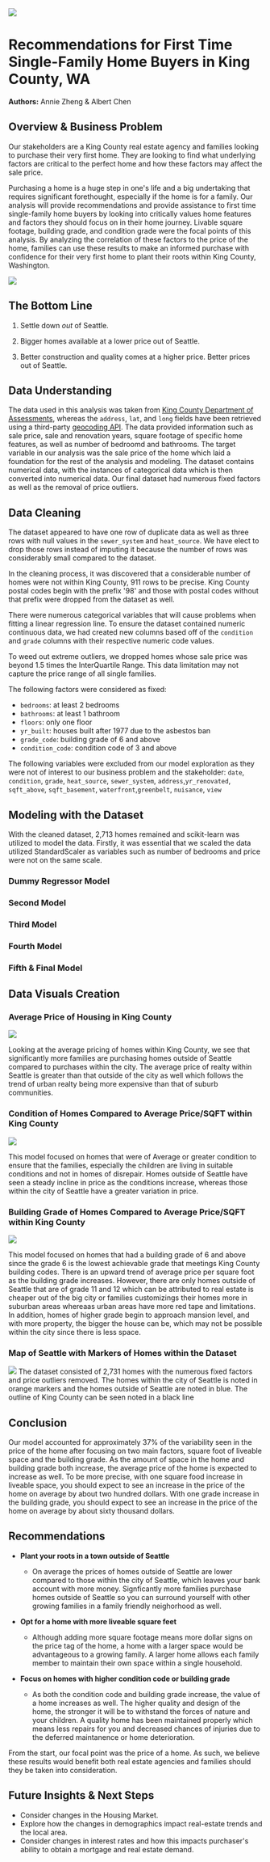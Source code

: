 <img src=data/header.png>

# Recommendations for First Time Single-Family Home Buyers in King County, WA

**Authors:** Annie Zheng & Albert Chen


## Overview & Business Problem 

Our stakeholders are a King County real estate agency and families looking to purchase their very first home. They are looking to find what underlying factors are critical to the perfect home and how these factors may affect the sale price. 

Purchasing a home is a huge step in one's life and a big undertaking that requires significant forethought, especially if the home is for a family. Our analysis will provide recommendations and provide assistance to first time single-family home buyers by looking into critically values home features and factors they should focus on in their home journey. Livable square footage, building grade, and condition grade were the focal points of this analysis. By analyzing the correlation of these factors to the price of the home, families can use these results to make an informed purchase with confidence for their very first home to plant their roots within King County, Washington.

<img src=data/seattleking.png>

## The Bottom Line

1. Settle down _out_ of Seattle.

2. Bigger homes available at a lower price out of Seattle.

3. Better construction and quality comes at a higher price. Better prices out of Seattle.


## Data Understanding

The data used in this analysis was taken from [King County Department of Assessments](https://info.kingcounty.gov/assessor/DataDownload/default.aspx), whereas the `address`, `lat`, and `long` fields have been retrieved using a third-party [geocoding API](https://docs.mapbox.com/api/search/geocoding/). The data provided information such as sale price, sale and renovation years, square footage of specific home features, as well as number of bedroomd and bathrooms. The target variable in our analysis was the sale price of the home which laid a foundation for the rest of the analysis and modeling. The dataset contains numerical data, with the instances of categorical data which is then converted into numerical data. Our final dataset had numerous fixed factors as well as the removal of price outliers. 


## Data Cleaning

The dataset appeared to have one row of duplicate data as well as three rows with null values in the `sewer_system` and `heat_source`. We have elect to drop those rows instead of imputing it because the number of rows was considerably small compared to the dataset. 

In the cleaning process, it was discovered that a considerable number of homes were not within King County, 911 rows to be precise. King County postal codes begin with the prefix '98' and those with postal codes without that prefix were dropped from the dataset as well. 

There were numerous categorical variables that will cause problems when fitting a linear regression line. To ensure the dataset contained numeric continuous data, we had created new columns based off of the `condition` and `grade` columns with their respective numeric code values.

To weed out extreme outliers, we dropped homes whose sale price was beyond 1.5 times the InterQuartile Range. This data limitation may not capture the price range of all single families.  

The following factors were considered as fixed:
- `bedrooms`: at least 2 bedrooms
- `bathrooms`: at least 1 bathroom
- `floors`: only one floor
- `yr_built`: houses built after 1977 due to the asbestos ban
- `grade_code`: building grade of 6 and above
- `condition_code`: condition code of 3 and above

The following variables were excluded from our model exploration as they were not of interest to our business problem and the stakeholder:
`date`, `condition`, `grade`, `heat_source`, `sewer_system`, `address`,`yr_renovated`, `sqft_above`, `sqft_basement`, `waterfront`,`greenbelt`, `nuisance`, `view`


## Modeling with the Dataset
With the cleaned dataset, 2,713 homes remained and scikit-learn was utilized to model the data. Firstly, it was essential that we scaled the data utilized StandardScaler as variables such as number of bedrooms and price were not on the same scale. 

### Dummy Regressor Model

### Second Model 

### Third Model

### Fourth Model 

### Fifth & Final Model


## Data Visuals Creation

### Average Price of Housing in King County
<img src=data/averageprice.png>

Looking at the average pricing of homes within King County, we see that significantly more families are purchasing homes outside of Seattle compared to purchases within the city. The average price of realty within Seattle is greater than that outside of the city as well which follows the trend of urban realty being more expensive than that of suburb communities.

### Condition of Homes Compared to Average Price/SQFT within King County
<img src=data/averagecondition.png>

This model focused on homes that were of Average or greater condition to ensure that the families, especially the children are living in suitable conditions and not in homes of disrepair. Homes outside of Seattle have seen a steady incline in price as the conditions increase, whereas those within the city of Seattle have a greater variation in price.

### Building Grade of Homes Compared to Average Price/SQFT within King County
<img src=data/averagebuildinggrade.png>

This model focused on homes that had a building grade of 6 and above since the grade 6 is the lowest achievable grade that meetings King County building codes. There is an upward trend of average price per square foot as the building grade increases. However, there are only homes outside of Seattle that are of grade 11 and 12 which can be attributed to real estate is cheaper out of the big city or families customizings their homes more in suburban areas whereaas urban areas have more red tape and limitations. In addition, homes of higher grade begin to approach mansion level, and with more property, the bigger the house can be, which may not be possible within the city since there is less space.

### Map of Seattle with Markers of Homes within the Dataset
<img src=data/SeattleMap.png>
The dataset consisted of 2,731 homes with the numerous fixed factors and price outliers removed. The homes within the city of Seattle is noted in orange markers and the homes outside of Seattle are noted in blue. The outline of King County can be seen noted in a black line


## Conclusion 
Our model accounted for approximately 37% of the variability seen in the price of the home after focusing on two main factors, square foot of liveable space and the building grade. As the amount of space in the home and building grade both increase, the average price of the home is expected to increase as well. To be more precise, with one square food increase in liveable space, you should expect to see an increase in the price of the home on average by about two hundred dollars. With one grade increase in the building grade, you should expect to see an increase in the price of the home on average by about sixty thousand dollars.


## Recommendations
* **Plant your roots in a town outside of Seattle**
    * On average the prices of homes outside of Seattle are lower compared to those within the city of Seattle, which leaves your bank account with more money. Signficantly more families purchase homes outside of Seattle so you can surround yourself with other growing families in a family friendly neighorhood as well. 

* **Opt for a home with more liveable square feet**
    * Although adding more square footage means more dollar signs on the price tag of the home, a home with a larger space would be advantageous to a growing family. A larger home allows each family member to maintain their own space within a single household. 

* **Focus on homes with higher condition code or building grade**
    * As both the condition code and building grade increase, the value of a home increases as well. The higher quality and design of the home, the stronger it will be to withstand the forces of nature and your children. A quality home has been maintained properly which means less repairs for you and decreased chances of injuries due to the deferred maintanence or home deterioration.
  
From the start, our focal point was the price of a home. As such, we believe these results would benefit both real estate agencies and families should they be taken into consideration. 


## Future Insights & Next Steps
- Consider changes in the Housing Market.
- Explore how the changes in demographics impact real-estate trends and the local area. 
- Consider changes in interest rates and how this impacts purchaser's ability to obtain a mortgage and real estate demand. 